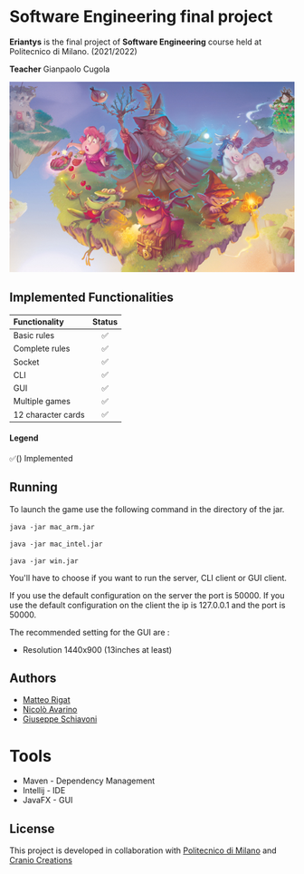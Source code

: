 
# Software Engineering final project

**Eriantys** is the final project of **Software Engineering** course held
at Politecnico di Milano. (2021/2022)  

**Teacher** Gianpaolo Cugola

![Image of the game](src/main/resources/Graphics/eriantysBackground.jpg)

## Implemented Functionalities
| Functionality | Status |
|:-----------------------|:------------------------------------:|
| Basic rules | ✅ |
| Complete rules | ✅ |
| Socket | ✅ |
| CLI | ✅ |
| GUI | ✅ |
| Multiple games | ✅ |
| 12 character cards | ✅ |

#### Legend
✅() Implemented

## Running
To launch the game use the following command in the directory of the jar.

```
java -jar mac_arm.jar 
```

```
java -jar mac_intel.jar 
```

```
java -jar win.jar 
```


You'll have to choose if you want to run the server, CLI client or GUI client.

If you use the default configuration on the server the port is 50000.
If you use the default configuration on the client the ip is 127.0.0.1 and the port is 50000.

The recommended setting for the GUI are : 
* Resolution 1440x900  (13inches at least)

## Authors
* [Matteo Rigat]([https://github.com/](https://github.com/MatteoRigat))
* [Nicolò Avarino]([https://github.com/neekoo0](https://github.com/nicoloavarino))
* [Giuseppe Schiavoni]([https://github.com/fraleone99](https://github.com/Giuseppe-Schiavoni))

# Tools
* Maven - Dependency Management
* Intellij - IDE
* JavaFX - GUI

## License
This project is developed in collaboration with [Politecnico di Milano](https://www.polimi.it/) and [Cranio Creations](https://www.craniocreations.it/)


